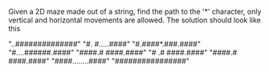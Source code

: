 Given a 2D maze made out of a string, find the path to the '*' character, 
only vertical and horizontal movements are allowed.
The solution should look like this

"..##############"
"#.    #.....####"
"#.####*.###.####"
"#....######.####"
"####.# ####.####"
"#   .# ####.####"
"####.# ####.####"
"####........####"
"################"